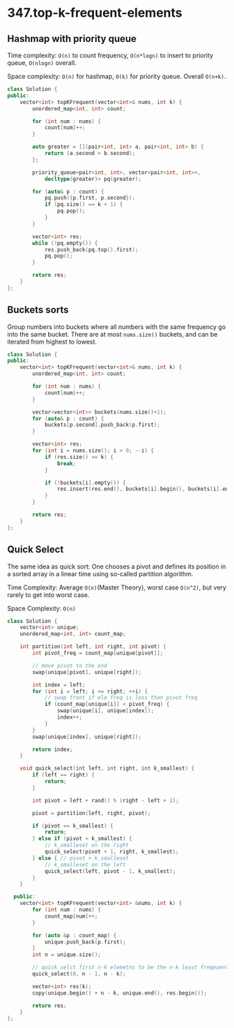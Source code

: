 # 347.top-k-frequent-elements

## Hashmap with priority queue

Time complexity: `O(n)` to count frequency, `O(n*logn)` to insert to priority queue, `O(nlogn)` overall.

Space complexity: `O(n)` for hashmap, `O(k)` for priority queue. Overall `O(n+k)`.

``` cpp
class Solution {
public:
    vector<int> topKFrequent(vector<int>& nums, int k) {
        unordered_map<int, int> count;

        for (int num : nums) {
            count[num]++;
        }

        auto greater = [](pair<int, int> a, pair<int, int> b) {
            return (a.second > b.second);
        };

        priority_queue<pair<int, int>, vector<pair<int, int>>, 
            decltype(greater)> pq(greater);

        for (auto& p : count) {
            pq.push({p.first, p.second});
            if (pq.size() == k + 1) {
                pq.pop();
            }
        }

        vector<int> res;
        while (!pq.empty()) {
            res.push_back(pq.top().first);
            pq.pop();
        }

        return res;
    }
};
```

## Buckets sorts

Group numbers into buckets where all numbers with the same frequency go into the same bucket. There are at most `nums.size()` buckets, and can be iterated from highest to lowest.

``` cpp
class Solution {
public:
    vector<int> topKFrequent(vector<int>& nums, int k) {
        unordered_map<int, int> count;

        for (int num : nums) {
            count[num]++;
        }

        vector<vector<int>> buckets(nums.size()+1);
        for (auto& p : count) {
            buckets[p.second].push_back(p.first);
        }

        vector<int> res;
        for (int i = nums.size(); i > 0; --i) {
            if (res.size() >= k) {
                break;
            }

            if (!buckets[i].empty()) {
                res.insert(res.end(), buckets[i].begin(), buckets[i].end());
            }
        }

        return res;
    }
};

```

## Quick Select

The same idea as quick sort: One chooses a pivot and defines its position in a sorted array in a linear time using so-called partition algorithm.

Time Complexity: Average `O(n)`(Master Theory), worst case `O(n^2)`, but very rarely to get into worst case.

Space Complexity: `O(n)`

``` cpp
class Solution {
    vector<int> unique;
    unordered_map<int, int> count_map;

    int partition(int left, int right, int pivot) {
        int pivot_freq = count_map[unique[pivot]];

        // move pivot to the end
        swap(unique[pivot], unique[right]);

        int index = left;
        for (int i = left; i <= right; ++i) {
            // swap front if ele freq is less than pivot freq
            if (count_map[unique[i]] < pivot_freq) {
                swap(unique[i], unique[index]);
                index++;
            }
        }
        swap(unique[index], unique[right]);

        return index;
    }

    void quick_select(int left, int right, int k_smallest) {
        if (left == right) {
            return;
        }

        int pivot = left + rand() % (right - left + 1);

        pivot = partition(left, right, pivot);

        if (pivot == k_smallest) {
            return;
        } else if (pivot < k_smallest) {
            // k_smalleset on the right
            quick_select(pivot + 1, right, k_smallest);
        } else { // pivot > k_smalleset
            // k_smalleset on the left
            quick_select(left, pivot - 1, k_smallest);
        }
    }

  public:
    vector<int> topKFrequent(vector<int> &nums, int k) {
        for (int num : nums) {
            count_map[num]++;
        }

        for (auto &p : count_map) {
            unique.push_back(p.first);
        }
        int n = unique.size();

        // quick selct first n-k elemetns to be the n-k least freqeuent elements
        quick_select(0, n - 1, n - k);

        vector<int> res(k);
        copy(unique.begin() + n - k, unique.end(), res.begin());

        return res;
    }
};
```
